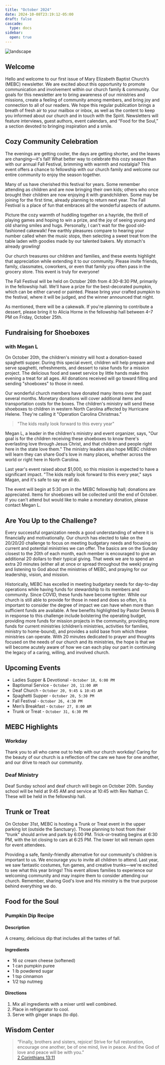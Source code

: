 ```yaml
---
title: "October 2024"
date: 2024-10-08T23:19:12-05:00
draft: false
cascade:
  type: docs
sidebar:
  open: true
---
```


![landscape](north-lights-nc.webp)

## Welcome

Hello and welcome to our first issue of Mary Elizabeth Baptist Church’s (MEBC) newsletter. We are excited about this opportunity to promote communication and involvement within our church family & community. Our goals for this newsletter are to bring awareness of our ministries and missions, create a feeling of community among members, and bring joy and connection to all of our readers. We hope this regular publication brings a breath of fresh air to your mailbox or inbox, as well as the content to keep you informed about our church and in touch with the Spirit. Newsletters will feature interviews, guest authors, event calendars, and “Food for the Soul,” a section devoted to bringing inspiration and a smile.

## Cozy Community Celebration

The evenings are getting cooler, the days are getting shorter, and the leaves are changing—it's fall! What better way to celebrate this cozy season than with our annual Fall Festival, brimming with warmth and nostalgia? This event offers a chance to fellowship with our church family and welcome our entire community to enjoy the season together.

Many of us have cherished this festival for years. Some remember attending as children and are now bringing their own kids; others who once brought their children are now enjoying it with grandchildren. Some may be joining for the first time, already planning to return next year. The Fall Festival is a place of fun that embraces all the wonderful aspects of autumn.

Picture the cozy warmth of huddling together on a hayride, the thrill of playing games and hoping to win a prize, and the joy of seeing young and old sharing smiles and hugs. Personally, I can't wait for the good old-fashioned cakewalk! Few earthly pleasures compare to hearing your number called when the music stops, then selecting a sweet treat from the table laden with goodies made by our talented bakers. My stomach's already growling!

Our church treasures our children and families, and these events highlight that appreciation while extending it to our community. Please invite friends, family, classmates, coworkers, or even that family you often pass in the grocery store. This event is truly for everyone!

The Fall Festival will be held on October 26th from 4:30–8:30 PM, primarily in the fellowship hall. We'll have a prize for the best-decorated pumpkin, which can be either carved or painted. Please bring your crafted pumpkin to the festival, where it will be judged, and the winner announced that night.

As mentioned, there will be a cakewalk. If you're planning to contribute a dessert, please bring it to Alicia Horne in the fellowship hall between 4–7 PM on Friday, October 25th.

## Fundraising for Shoeboxes

### with Megan L

On October 20th, the children's ministry will host a donation-based spaghetti supper. During this special event, children will help prepare and serve spaghetti, refreshments, and dessert to raise funds for a mission project. The delicious food and sweet service by little hands make this evening a treat for all ages. All donations received will go toward filling and sending "shoeboxes" to those in need.

Our wonderful church members have donated many items over the past several months. Monetary donations will cover additional items and transportation costs for the boxes. The children's ministry will send these shoeboxes to children in western North Carolina affected by Hurricane Helene. They're calling it "Operation Carolina Christmas."

> "The kids really look forward to this every year"

Megan L, a leader in the children's ministry and event organizer, says, "Our goal is for the children receiving these shoeboxes to know there's everlasting love through Jesus Christ, and that children and people right here in the state love them." The ministry leaders also hope MEBC children will learn they can share God's love in many places, whether across the world or right here in North Carolina.

Last year's event raised about $1,000, so this mission is expected to have a significant impact. "The kids really look forward to this every year," says Magan, and it's safe to say we all do.

The event will begin at 5:30 pm in the MEBC fellowship hall; donations are appreciated. Items for shoeboxes will be collected until the end of October. If you can't attend but would like to make a monetary donation, please contact Megan L.

## Are You Up to the Challenge?

Every successful organization needs a good understanding of where it is financially and motivationally. Our church has elected to take on the 20/20/20 challenge to focus on meeting budgetary needs and focusing on current and potential ministries we can offer. The basics are on the Sunday closest to the 20th of each month, each member is encouraged to give an additional 20 dollars to their typical giving. That week we are to spend an extra 20 minutes (either all at once or spread throughout the week) praying and listening to God about the ministries of MEBC, and praying for our leadership, vision, and mission.

Historically, MEBC has excelled in meeting budgetary needs for day-to-day operations while having funds for stewardship to its members and community. Since COVID, these funds have become tighter. While our church is still able to provide for those in need and does so often, it is important to consider the degree of impact we can have when more than sufficient funds are available. A few benefits highlighted by Pastor Dennis B in response to this challenge include bolstering the operating budget, providing more funds for mission projects in the community, providing more funds for current ministries (children’s ministries, activities for families, ministry to home-bound), and provides a solid base from which these ministries can operate. With 20 minutes dedicated to prayer and thoughts focused on the needs of our church and its ministries, the hope is that we will become acutely aware of how we can each play our part in continuing the legacy of a caring, willing, and involved church.

## Upcoming Events

- Ladies Supper & Devotional - `October 18, 6:00 PM`
- Baptismal Service - `October 20, 11:00 AM`
- Deaf Church - `October 20, 9:45 & 10:45 AM`
- Spaghetti Supper - `October 20, 5:30 PM`
- Fall Festival - `October 26, 4:30 PM`
- Men’s Breakfast - `October 27, 8:00 AM`
- Trunk or Treat - `October 31, 6:30 PM`

## MEBC Highlights

### Workday

Thank you to all who came out to help with our church workday! Caring for the beauty of our church is a reflection of the care we have for one another, and our drive to reach our community.

### Deaf Ministry

Deaf Sunday school and deaf church will begin on October 20th. Sunday school will be held at 9:45 AM and service at 10:45 with Rev Nathan C. These will be held in the fellowship hall.

## Trunk or Treat

On October 31st, MEBC is hosting a Trunk or Treat event in the upper parking lot (outside the Sanctuary). Those planning to host from their "trunk" should arrive and park by 6:00 PM. Trick-or-treating begins at 6:30 PM, with the lot closing to cars at 6:25 PM. The lower lot will remain open for event attendees.

Providing a safe, family-friendly alternative for our community's children is important to us. We encourage you to invite all children to attend. Last year, we saw fantastic costumes, fun games, and creative trunks—we're excited to see what this year brings! This event allows families to experience our welcoming community and may inspire them to consider attending our church. Remember, sharing God's love and His ministry is the true purpose behind everything we do.

## Food for the Soul

### Pumpkin Dip Recipe

#### Description

A creamy, delicious dip that includes all the tastes of fall.

#### Ingredients

- 16 oz cream cheese (softened)
- 1 can pumpkin puree
- 1 lb powdered sugar
- 1 tsp cinnamon
- 1/2 tsp nutmeg

#### Directions

1. Mix all ingredients with a mixer until well combined.
1. Place in refrigerator to cool.
1. Serve with ginger snaps (to dip).

## Wisdom Center

> “Finally, brothers and sisters, rejoice! Strive for full restoration, encourage one another, be of one mind, live in peace. And the God of love and peace will be with you.”<br>[2 Corinthians 13:11](https://www.bible.com/bible/111/2co.13.11)
